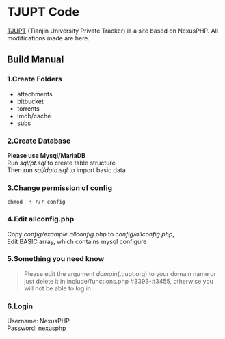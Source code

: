 # TJUPT Code

[TJUPT](https://tjupt.org) (Tianjin University Private Tracker) is a site based on NexusPHP. All modifications made are here.

## Build Manual

### 1.Create Folders
- attachments
- bitbucket
- torrents
- imdb/cache
- subs
### 2.Create Database
**Please use Mysql/MariaDB**<br/>
Run *sql/pt.sql* to create table structure<br/>
Then run *sql/data.sql* to import basic data
### 3.Change permission of config
    chmod -R 777 config
### 4.Edit allconfig.php
Copy *config/example.allconfig.php* to *config/allconfig.php*,<br/>
Edit BASIC array, which contains mysql configure
### 5.Something you need know
>Please edit the argument *domain*(.tjupt.org) to your domain name or just delete it in include/functions.php #3393-#3455, otherwise you will not be able to log in.
### 6.Login
Username: NexusPHP<br/>
Password: nexusphp
